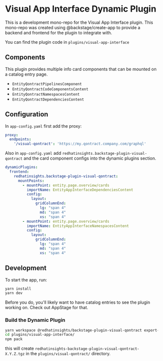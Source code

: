# Visual App Interface Dynamic Plugin

This is a development mono-repo for the Visual App Interface plugin. This mono-repo was created using @backstage/create-app to provide a backend and frontend for the plugin to integrate with.

You can find the plugin code in `plugins/visual-app-interface`

## Components
This plugin provides multiple info card components that can be mounted on a catalog entry page.

* `EntityQontractPipelinesComponent`
* `EntityQontractCodeComponentsContent`
* `EntityQontractNamespacesContent`
* `EntityQontractDependenciesContent`

## Configuration
In `app-config.yaml` first add the proxy:

```yaml
proxy:
  endpoints:
    '/visual-qontract': 'https://my.qontract.company.com/graphql'
```

Also in `app-config.yaml` add `redhatinsights.backstage-plugin-visual-qontract` and the card component configs into the dynamic plugins section.


```yaml
dynamicPlugins:
  frontend:
    redhatinsights.backstage-plugin-visual-qontract:
      mountPoints:
        - mountPoint: entity.page.overview/cards
          importName: EntityAppInterfaceDependenciesContent
          config:
            layout:
              gridColumnEnd:
                lg: "span 4"
                md: "span 4"
                xs: "span 4"
        - mountPoint: entity.page.overview/cards
          importName: EntityAppInterfaceNamespacesContent
          config:
            layout:
              gridColumnEnd:
                lg: "span 4"
                md: "span 4"
                xs: "span 4"
```
## Development
To start the app, run:

```sh
yarn install
yarn dev
```

Before you do, you'll likely want to have catalog entries to see the plugin working on. Check out AppStage for that. 

### Build the Dynamic Plugin

```sh
yarn workspace @redhatinsights/backstage-plugin-visual-qontract export-dynamic
cd plugins/visual-app-interface/
npm pack
```

this will create `redhatinsights-backstage-plugin-visual-qontract-X.Y.Z.tgz` in the `plugins/visual-qontract/` directory.